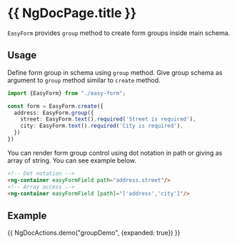 # {{ NgDocPage.title }}

`EasyForm` provides `group` method to create form groups inside main schema.

## Usage

Define form group in schema using `group` method.
Give group schema as argument to `group` method similar to `create` method.

```typescript
import {EasyForm} from "./easy-form";

const form = EasyForm.create({
  address: EasyForm.group({
    street: EasyForm.text().required('Street is required'),
    city: EasyForm.text().required('City is required'),
  })
})
```
You can render form group control using dot notation in path or giving as array of string.
You can see example below.

```html
<!-- Dot notation -->
<ng-container easyFormField path="address.street"/>
<!-- Array access -->
<ng-container easyFormField [path]="['address','city']"/>
```

## Example

{{ NgDocActions.demo("groupDemo", {expanded: true}) }}

